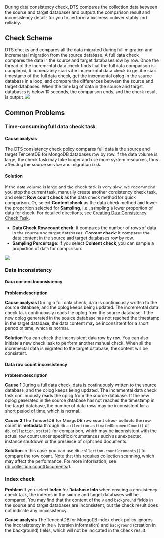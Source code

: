 During data consistency check, DTS compares the collection data between the source and target databases and outputs the comparison result and inconsistency details for you to perform a business cutover stably and reliably. 

## Check Scheme
DTS checks and compares all the data migrated during full migration and incremental migration from the source database. A full data check compares the data in the source and target databases row by row. Once the thread of the incremental data check finds that the full data comparison is completed, it immediately starts the incremental data check to get the start timestamp of the full data check, get the incremental oplog in the source database in a loop, and compare the differences between the source and target databases. When the time lag of data in the source and target databases is below 10 seconds, the comparison ends, and the check result is output.
![](https://staticintl.cloudcachetci.com/yehe/backend-news/KC4t589_PRELIM__%E4%BA%91%E6%95%B0%E6%8D%AE%E5%BA%93%20MongoDB_%E4%BA%A7%E5%93%81%E7%9B%AE%E5%BD%95_%E4%B8%AD%E8%AF%91%E8%8B%B1_EN-US-2.png)

## Common Problems
### Time-consuming full data check task
#### Cause analysis
The DTS consistency check policy compares full data in the source and target TencentDB for MongoDB databases row by row. If the data volume is large, the check task may take longer and use more system resources, thus affecting the source service and migration task.

#### Solution
If the data volume is large and the check task is very slow, we recommend you stop the current task, manually create another consistency check task, and select **Row count check** as the data check method for quick comparison. Or, select **Content check** as the data check method and lower the proportion selected for **Sampling**, i.e., sampling a lower proportion of data for check. For detailed directions, see [Creating Data Consistency Check Task](https://cloud.tencent.com/document/product/240/81081).

- **Data Check**
  **Row count check**: It compares the number of rows of data in the source and target databases. 
  **Content check**: It compares the data content in the source and target databases row by row.
- **Sampling Percentage**: If you select **Content check**, you can sample a proportion of data for comparison.

![](https://staticintl.cloudcachetci.com/yehe/backend-news/SmEE014_31-en.png)

### Data inconsistency
#### Data content inconsistency
**Problem description**

**Cause analysis**
During a full data check, data is continuously written to the source database, and the oplog keeps being updated. The incremental data check task continuously reads the oplog from the source database. If the new oplog generated in the source database has not reached the timestamp in the target database, the data content may be inconsistent for a short period of time, which is normal.

**Solution**
You can check the inconsistent data row by row. You can also initiate a new check task to perform another manual check. When all the incremental data is migrated to the target database, the content will be consistent.

#### Data row count inconsistency
**Problem description**

**Cause 1**
During a full data check, data is continuously written to the source database, and the oplog keeps being updated. The incremental data check task continuously reads the oplog from the source database. If the new oplog generated in the source database has not reached the timestamp in the target database, the number of data rows may be inconsistent for a short period of time, which is normal.

**Cause 2**
The TencentDB for MongoDB row count check collects the row count in **metadata** through `db.collection.estimatedDocumentCount()` or `db.collection.stats()` for comparison, which may be inconsistent with the actual row count under specific circumstances such as unexpected instance shutdown or the presence of orphaned documents.

**Solution**
In this case, you can use `db.collection.countDocuments()` to compare the row count. Note that this requires collection scanning, which may affect the performance. For more information, see [db.collection.countDocuments()](https://www.mongodb.com/docs/v4.2/reference/method/db.collection.countDocuments/).

### Index check
**Problem**
If you select **Index** for **Database Info** when creating a consistency check task, the indexes in the source and target databases will be compared. You may find that the content of the `v` and `background` fields in the source and target databases are inconsistent, but the check result does not indicate any inconsistency.

**Cause analysis**
The TencentDB for MongoDB index check policy ignores the inconsistency in the `v` (version information) and `background` (creation in the background) fields, which will not be indicated in the check result.   

